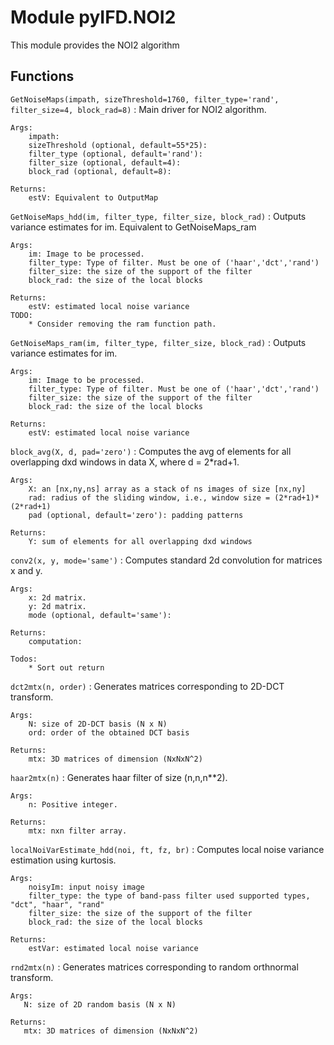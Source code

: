 Module pyIFD.NOI2
=================
This module provides the NOI2 algorithm

Functions
---------

    
`GetNoiseMaps(impath, sizeThreshold=1760, filter_type='rand', filter_size=4, block_rad=8)`
:   Main driver for NOI2 algorithm. 
    
    Args:
        impath:
        sizeThreshold (optional, default=55*25): 
        filter_type (optional, default='rand'):
        filter_size (optional, default=4):
        block_rad (optional, default=8):
    
    Returns:
        estV: Equivalent to OutputMap

    
`GetNoiseMaps_hdd(im, filter_type, filter_size, block_rad)`
:   Outputs variance estimates for im. Equivalent to GetNoiseMaps_ram
    
    Args:
        im: Image to be processed.
        filter_type: Type of filter. Must be one of ('haar','dct','rand')
        filter_size: the size of the support of the filter
        block_rad: the size of the local blocks
    
    Returns:
        estV: estimated local noise variance
    TODO:
        * Consider removing the ram function path.

    
`GetNoiseMaps_ram(im, filter_type, filter_size, block_rad)`
:   Outputs variance estimates for im.
    
    Args:
        im: Image to be processed.
        filter_type: Type of filter. Must be one of ('haar','dct','rand')
        filter_size: the size of the support of the filter
        block_rad: the size of the local blocks
    
    Returns:
        estV: estimated local noise variance

    
`block_avg(X, d, pad='zero')`
:   Computes the avg of elements for all overlapping dxd windows in data X, where d = 2*rad+1.
    
    Args:
        X: an [nx,ny,ns] array as a stack of ns images of size [nx,ny]
        rad: radius of the sliding window, i.e., window size = (2*rad+1)*(2*rad+1)
        pad (optional, default='zero'): padding patterns
    
    Returns:
        Y: sum of elements for all overlapping dxd windows

    
`conv2(x, y, mode='same')`
:   Computes standard 2d convolution for matrices x and y.
    
    Args:
        x: 2d matrix.
        y: 2d matrix.
        mode (optional, default='same'):
    
    Returns:
        computation:
    
    Todos:
        * Sort out return

    
`dct2mtx(n, order)`
:   Generates matrices corresponding to 2D-DCT transform.
    
    Args:
        N: size of 2D-DCT basis (N x N)
        ord: order of the obtained DCT basis
    
    Returns:
        mtx: 3D matrices of dimension (NxNxN^2)

    
`haar2mtx(n)`
:   Generates haar filter of size (n,n,n**2).
    
    Args:
        n: Positive integer. 
    
    Returns:
        mtx: nxn filter array.

    
`localNoiVarEstimate_hdd(noi, ft, fz, br)`
:   Computes local noise variance estimation using kurtosis.
    
    Args:
        noisyIm: input noisy image
        filter_type: the type of band-pass filter used supported types, "dct", "haar", "rand"
        filter_size: the size of the support of the filter
        block_rad: the size of the local blocks
    
    Returns:
        estVar: estimated local noise variance

    
`rnd2mtx(n)`
:   Generates matrices corresponding to random orthnormal transform.
    
    Args:
       N: size of 2D random basis (N x N)
    
    Returns:
       mtx: 3D matrices of dimension (NxNxN^2)